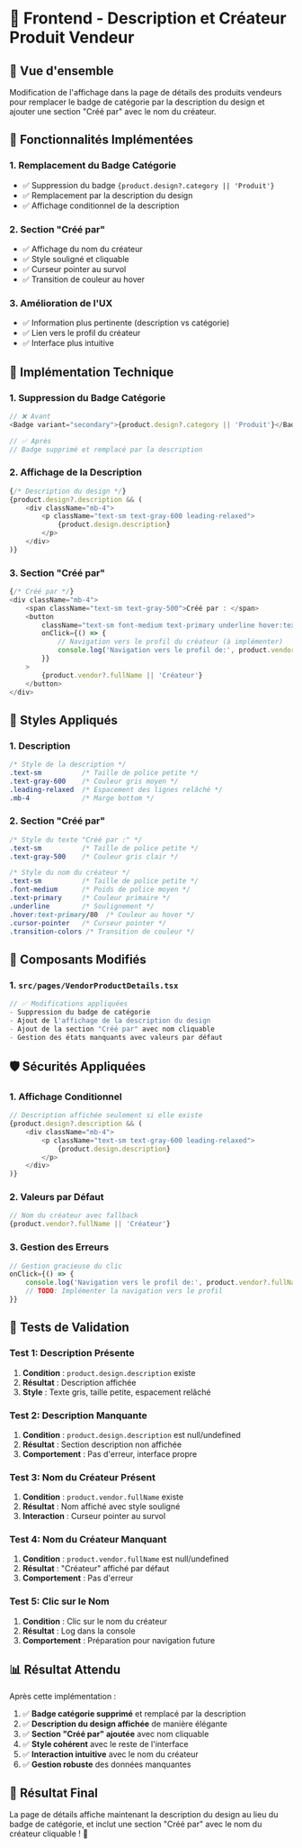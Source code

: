 # 📝 Frontend - Description et Créateur Produit Vendeur

## 🚀 **Vue d'ensemble**

Modification de l'affichage dans la page de détails des produits vendeurs pour remplacer le badge de catégorie par la description du design et ajouter une section "Créé par" avec le nom du créateur.

## 🎯 **Fonctionnalités Implémentées**

### **1. Remplacement du Badge Catégorie**
- ✅ Suppression du badge `{product.design?.category || 'Produit'}`
- ✅ Remplacement par la description du design
- ✅ Affichage conditionnel de la description

### **2. Section "Créé par"**
- ✅ Affichage du nom du créateur
- ✅ Style souligné et cliquable
- ✅ Curseur pointer au survol
- ✅ Transition de couleur au hover

### **3. Amélioration de l'UX**
- ✅ Information plus pertinente (description vs catégorie)
- ✅ Lien vers le profil du créateur
- ✅ Interface plus intuitive

## 🔧 **Implémentation Technique**

### **1. Suppression du Badge Catégorie**
```typescript
// ❌ Avant
<Badge variant="secondary">{product.design?.category || 'Produit'}</Badge>

// ✅ Après
// Badge supprimé et remplacé par la description
```

### **2. Affichage de la Description**
```typescript
{/* Description du design */}
{product.design?.description && (
    <div className="mb-4">
        <p className="text-sm text-gray-600 leading-relaxed">
            {product.design.description}
        </p>
    </div>
)}
```

### **3. Section "Créé par"**
```typescript
{/* Créé par */}
<div className="mb-4">
    <span className="text-sm text-gray-500">Créé par : </span>
    <button 
        className="text-sm font-medium text-primary underline hover:text-primary/80 cursor-pointer transition-colors"
        onClick={() => {
            // Navigation vers le profil du créateur (à implémenter)
            console.log('Navigation vers le profil de:', product.vendor?.fullName);
        }}
    >
        {product.vendor?.fullName || 'Créateur'}
    </button>
</div>
```

## 🎨 **Styles Appliqués**

### **1. Description**
```css
/* Style de la description */
.text-sm          /* Taille de police petite */
.text-gray-600    /* Couleur gris moyen */
.leading-relaxed  /* Espacement des lignes relâché */
.mb-4             /* Marge bottom */
```

### **2. Section "Créé par"**
```css
/* Style du texte "Créé par :" */
.text-sm          /* Taille de police petite */
.text-gray-500    /* Couleur gris clair */

/* Style du nom du créateur */
.text-sm          /* Taille de police petite */
.font-medium      /* Poids de police moyen */
.text-primary     /* Couleur primaire */
.underline        /* Soulignement */
.hover:text-primary/80  /* Couleur au hover */
.cursor-pointer   /* Curseur pointer */
.transition-colors /* Transition de couleur */
```

## 📱 **Composants Modifiés**

### **1. `src/pages/VendorProductDetails.tsx`**
```typescript
// ✅ Modifications appliquées
- Suppression du badge de catégorie
- Ajout de l'affichage de la description du design
- Ajout de la section "Créé par" avec nom cliquable
- Gestion des états manquants avec valeurs par défaut
```

## 🛡️ **Sécurités Appliquées**

### **1. Affichage Conditionnel**
```typescript
// Description affichée seulement si elle existe
{product.design?.description && (
    <div className="mb-4">
        <p className="text-sm text-gray-600 leading-relaxed">
            {product.design.description}
        </p>
    </div>
)}
```

### **2. Valeurs par Défaut**
```typescript
// Nom du créateur avec fallback
{product.vendor?.fullName || 'Créateur'}
```

### **3. Gestion des Erreurs**
```typescript
// Gestion gracieuse du clic
onClick={() => {
    console.log('Navigation vers le profil de:', product.vendor?.fullName);
    // TODO: Implémenter la navigation vers le profil
}}
```

## 🧪 **Tests de Validation**

### **Test 1: Description Présente**
1. **Condition** : `product.design.description` existe
2. **Résultat** : Description affichée
3. **Style** : Texte gris, taille petite, espacement relâché

### **Test 2: Description Manquante**
1. **Condition** : `product.design.description` est null/undefined
2. **Résultat** : Section description non affichée
3. **Comportement** : Pas d'erreur, interface propre

### **Test 3: Nom du Créateur Présent**
1. **Condition** : `product.vendor.fullName` existe
2. **Résultat** : Nom affiché avec style souligné
3. **Interaction** : Curseur pointer au survol

### **Test 4: Nom du Créateur Manquant**
1. **Condition** : `product.vendor.fullName` est null/undefined
2. **Résultat** : "Créateur" affiché par défaut
3. **Comportement** : Pas d'erreur

### **Test 5: Clic sur le Nom**
1. **Condition** : Clic sur le nom du créateur
2. **Résultat** : Log dans la console
3. **Comportement** : Préparation pour navigation future

## 📊 **Résultat Attendu**

Après cette implémentation :

1. ✅ **Badge catégorie supprimé** et remplacé par la description
2. ✅ **Description du design affichée** de manière élégante
3. ✅ **Section "Créé par" ajoutée** avec nom cliquable
4. ✅ **Style cohérent** avec le reste de l'interface
5. ✅ **Interaction intuitive** avec le nom du créateur
6. ✅ **Gestion robuste** des données manquantes

## 🎉 **Résultat Final**

La page de détails affiche maintenant la description du design au lieu du badge de catégorie, et inclut une section "Créé par" avec le nom du créateur cliquable ! 📝 